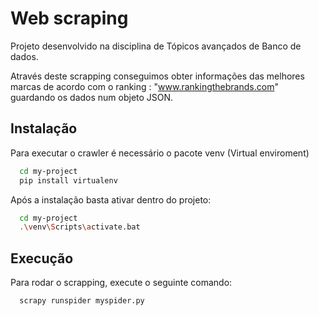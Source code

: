 
# Web scraping

Projeto desenvolvido na disciplina de Tópicos avançados de Banco de dados.

Através deste scrapping conseguimos obter informações das melhores marcas de acordo com o ranking : "www.rankingthebrands.com"
guardando os dados num objeto JSON.




## Instalação

Para executar o crawler é necessário o pacote venv (Virtual enviroment)

```bash
  cd my-project
  pip install virtualenv
```
Após a instalação basta ativar dentro do projeto:

```bash
  cd my-project
  .\venv\Scripts\activate.bat
```
## Execução

Para rodar o scrapping, execute o seguinte comando:

```bash
  scrapy runspider myspider.py
```

